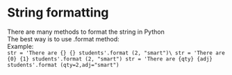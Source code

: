 # String formatting
There are many methods to format the string in Python\
The best way is to use .format method:\
Example:\
`str = 'There are {} {} students'.format (2, "smart")\
str = 'There are {0} {1} students'.format (2, "smart")
str = 'There are {qty} {adj} students'.format (qty=2,adj="smart")`


